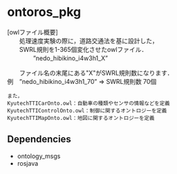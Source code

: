 # ontoros_pkg
[owlファイル概要]<br>
　　処理速度実験の際に，道路交通法を基に設計した，<br>
　　SWRL規則を1-365個変化させたowlファイル．<br>
　　
　　”nedo_hibikino_i4w3h1_X”

　　ファイル名の末尾にある"X"がSWRL規則数になります．<br>
	例　”nedo_hibikino_i4w3h1_70” ⇒ SWRL規則数 70個<br>
	
	また，
	KyutechTTICarOnto.owl：自動車の種類やセンサの情報などを定義
    KyutechTTIControlOnto.owl：制御に関するオントロジーを定義
    KyutechTTIMapOnto.owl：地図に関するオントロジーを定義
    
## Dependencies
- ontology_msgs
- rosjava
